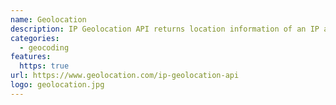 ```yaml
---
name: Geolocation
description: IP Geolocation API returns location information of an IP address like country, region, city, ZIP code and so on.
categories:
  - geocoding
features:
  https: true
url: https://www.geolocation.com/ip-geolocation-api
logo: geolocation.jpg
---
```

